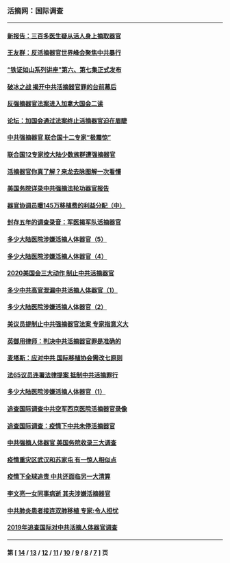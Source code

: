 ### 活摘网：国际调查
---
#### [新报告：三百多医生疑从活人身上摘取器官](../../pages/nf5947/n13703044.md?06110430) 
#### [王友群：反活摘器官世界峰会聚焦中共暴行](../../pages/nf5947/n13250738.md?06110430) 
#### [“铁证如山系列讲座”第六、第七集正式发布](../../pages/nf5947/n13106287.md?06110430) 
#### [破冰之战 揭开中共活摘器官罪的台前幕后](../../pages/nf5947/n13082457.md?06110430) 
#### [反强摘器官法案进入加拿大国会二读](../../pages/nf5947/n13033450.md?06110430) 
#### [论坛：加国会通过法案终止活摘器官迫在眉睫](../../pages/nf5947/n13029839.md?06110430) 
#### [中共强摘器官 联合国十二专家“极震惊”](../../pages/nf5947/n13024313.md?06110430) 
#### [联合国12专家控大陆少数族群遭强摘器官](../../pages/nf5947/n13023877.md?06110430) 
#### [活摘器官你真了解？来龙去脉图解一次看懂](../../pages/nf5947/n13013820.md?06110430) 
#### [美国务院详录中共强摘法轮功器官报告](../../pages/nf5947/n12944519.md?06110430) 
#### [器官协调员曝145万移植费的利益分配（中）](../../pages/nf5947/n12894547.md?06110430) 
#### [封存五年的调查录音：军医揭军队活摘器官](../../pages/nf5947/n12798692.md?06110430) 
#### [多少大陆医院涉嫌活摘人体器官（5）](../../pages/nf5947/n12768383.md?06110430) 
#### [多少大陆医院涉嫌活摘人体器官（4）](../../pages/nf5947/n12664434.md?06110430) 
#### [2020美国会三大动作 制止中共活摘器官](../../pages/nf5947/n12682004.md?06110430) 
#### [多少中共高官泄漏中共活摘人体器官（1）](../../pages/nf5947/n12671234.md?06110430) 
#### [多少大陆医院涉嫌活摘人体器官（2）](../../pages/nf5947/n12655589.md?06110430) 
#### [美议员提制止中共强摘器官法案 专家指意义大](../../pages/nf5947/n12630561.md?06110430) 
#### [英御用律师：判决中共活摘器官罪是准确的](../../pages/nf5947/n12580740.md?06110430) 
#### [麦塔斯：应对中共 国际移植协会需改七原则](../../pages/nf5947/n12514711.md?06110430) 
#### [法65议员连署法律提案 抵制中共活摘罪行](../../pages/nf5947/n12437047.md?06110430) 
#### [多少大陆医院涉嫌活摘人体器官（1）](../../pages/nf5947/n12414284.md?06110430) 
#### [追查国际调查中共空军西京医院活摘器官录像](../../pages/nf5947/n12348837.md?06110430) 
#### [追查国际调查：疫情下中共未停活摘器官](../../pages/nf5947/n12273415.md?06110430) 
#### [中共强摘人体器官 美国务院收录三大调查](../../pages/nf5947/n12181488.md?06110430) 
#### [疫情重灾区武汉和苏家屯 有一惊人相似点](../../pages/nf5947/n12150824.md?06110430) 
#### [疫情下全球追责 中共还面临另一大清算](../../pages/nf5947/n12070397.md?06110430) 
#### [李文亮一女同事病逝 其夫涉嫌活摘器官](../../pages/nf5947/n11957882.md?06110430) 
#### [中共肺炎患者接连双肺移植 专家:令人担忧](../../pages/nf5947/n11945516.md?06110430) 
#### [2019年追查国际对中共活摘人体器官调查](../../pages/nf5947/n11917733.md?06110430) 

---
#### 第 [ [14](./14.md?06110430) / [13](./13.md?06110430) / [12](./12.md?06110430) / [11](./11.md?06110430) / [10](./10.md?06110430) / [9](./9.md?06110430) / [8](./8.md?06110430) / [7](./7.md?06110430) ] 页
